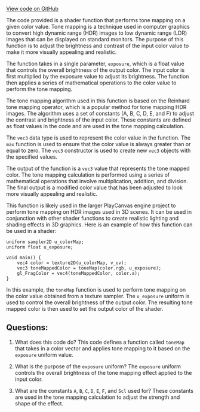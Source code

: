 [View code on GitHub](https://github.com/playcanvas/engine/src/scene/shader-lib/chunks/common/frag/tonemappingHejl.js)

The code provided is a shader function that performs tone mapping on a given color value. Tone mapping is a technique used in computer graphics to convert high dynamic range (HDR) images to low dynamic range (LDR) images that can be displayed on standard monitors. The purpose of this function is to adjust the brightness and contrast of the input color value to make it more visually appealing and realistic.

The function takes in a single parameter, `exposure`, which is a float value that controls the overall brightness of the output color. The input color is first multiplied by the exposure value to adjust its brightness. The function then applies a series of mathematical operations to the color value to perform the tone mapping.

The tone mapping algorithm used in this function is based on the Reinhard tone mapping operator, which is a popular method for tone mapping HDR images. The algorithm uses a set of constants (A, B, C, D, E, and F) to adjust the contrast and brightness of the input color. These constants are defined as float values in the code and are used in the tone mapping calculation.

The `vec3` data type is used to represent the color value in the function. The `max` function is used to ensure that the color value is always greater than or equal to zero. The `vec3` constructor is used to create new `vec3` objects with the specified values.

The output of the function is a `vec3` value that represents the tone mapped color. The tone mapping calculation is performed using a series of mathematical operations that involve multiplication, addition, and division. The final output is a modified color value that has been adjusted to look more visually appealing and realistic.

This function is likely used in the larger PlayCanvas engine project to perform tone mapping on HDR images used in 3D scenes. It can be used in conjunction with other shader functions to create realistic lighting and shading effects in 3D graphics. Here is an example of how this function can be used in a shader:

```
uniform sampler2D u_colorMap;
uniform float u_exposure;

void main() {
    vec4 color = texture2D(u_colorMap, v_uv);
    vec3 toneMappedColor = toneMap(color.rgb, u_exposure);
    gl_FragColor = vec4(toneMappedColor, color.a);
}
```

In this example, the `toneMap` function is used to perform tone mapping on the color value obtained from a texture sampler. The `u_exposure` uniform is used to control the overall brightness of the output color. The resulting tone mapped color is then used to set the output color of the shader.
## Questions: 
 1. What does this code do?
   This code defines a function called `toneMap` that takes in a color vector and applies tone mapping to it based on the `exposure` uniform value.

2. What is the purpose of the `exposure` uniform?
   The `exposure` uniform controls the overall brightness of the tone mapping effect applied to the input color.

3. What are the constants `A`, `B`, `C`, `D`, `E`, `F`, and `Scl` used for?
   These constants are used in the tone mapping calculation to adjust the strength and shape of the effect.